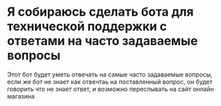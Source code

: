 # Я собираюсь сделать бота для технической поддержки с ответами на часто задаваемые вопросы
Этот бот будет уметь отвечать на самые часто задаваемые вопросы, если же бот не знает как отвечтаь на поставленный вопрос, он будет говорить что не знает ответ, и возможно переслывать на сайт онлайн магазина

